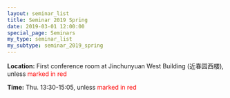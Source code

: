 ```yaml
---
layout: seminar_list
title: Seminar 2019 Spring
date: 2019-03-01 12:00:00
special_page: Seminars
my_type: seminar_list
my_subtype: seminar_2019_spring
---
```


**Location:** First conference room at Jinchunyuan West Building (近春园西楼), unless <font color="red">marked in red</font>

**Time:** Thu. 13:30-15:05, unless <font color="red">marked in red</font>
